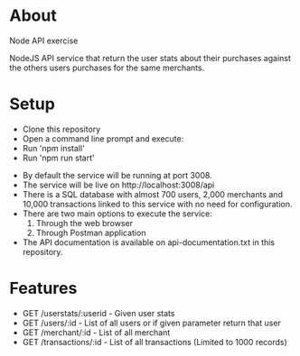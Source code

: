 # About 

Node API exercise

NodeJS API service that return the user stats about their purchases against the others users purchases for the same merchants.

# Setup

* Clone this repository 
* Open a command line prompt and execute:
* Run 'npm install'
* Run 'npm run start'

- By default the service will be running at port 3008.
- The service will be live on http://localhost:3008/api
- There is a SQL database with almost 700 users, 2,000 merchants and 10,000 transactions linked to this service with no need for configuration.
- There are two main options to execute the service:
  1. Through the web browser
  2. Through Postman application
- The API documentation is available on api-documentation.txt in this repository.
  

# Features

* GET /userstats/:userid - Given user stats
* GET /users/:id - List of all users or if given parameter return that user
* GET /merchant/:id - List of all merchant
* GET /transactions/:id - List of all transactions (Limited to 1000 records)
